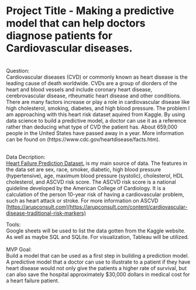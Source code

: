 # Project Title - Making a predictive model that can help doctors diagnose patients for Cardiovascular diseases. 
<br>
Question:<br> Cardiovascular diseases (CVD) or commonly known as heart disease is the leading cause of death worldwide. CVDs are a group of diorders of the heart and blood vessels and include coronary heart disease, cerebrovascular disease, rtheumatic heart disease and other conditions. There are many factors increase or play a role in cardiovascular disease like high cholesterol, smoking, diabetes, and high blood pressure. The problem I am approaching with this heart risk dataset aquired from Kaggle. By using data science to build a predictive model, a doctor can use it as a reference rather than deducing what type of CVD the patient has. About 659,000 people in the United States have passed away in a year. More information can be found on (https://www.cdc.gov/heartdisease/facts.htm).

<br> Data Decription: <br>
[Heart Failure Prediction Dataset.](https://www.kaggle.com/fedesoriano/heart-failure-prediction) is my main source of data. The features in the data set are sex, race, smoker, diabetic, high blood pressure (hypertensive), age, maximum blood pressure (systolic), cholesterol, HDL cholesterol, and ASCVD risk score. The ASCVD risk score is a national guideline developed by the American College of Cardiology. It is a calculation of the person 10-year risk of having a cardiovascular problem, such as heart attack or stroke. For more information on ASCVD [https://arupconsult.com](https://arupconsult.com/content/cardiovascular-disease-traditional-risk-markers)

Tools: 
<br>
Google sheets will be used to list the data gotten from the Kaggle website. As well as maybe SQL and SQLite. For visualization, Tableau will be utilized.<br>
<br>
MVP Goal:
<br>
Build a model that can be used as a first step in building a prediction model. A predictive model that a doctor can use to illustrate to a patient if they have heart disease would not only give the patients a higher rate of survival, but can also save the hospital approximately $30,000 dollars in medical cost for a heart failure patient.

